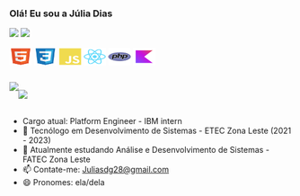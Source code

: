 ### Olá! Eu sou a Júlia Dias

<div style="justify-content: display; align-items:center;">
 <img  height="180em" src="https://github-readme-stats.vercel.app/api?username=Juliasdg&show_icons=true&theme=gotham&include_all_commits=true&count_private_true"/>

 <img height="180em" src="https://github-readme-stats.vercel.app/api/top-langs/?username=Juliasdg&layout=compact&langs_count=16&theme=gotham" />
</div>

<div style="display: inline_block"><br>
 <img align="center" alt="Júlia-HTML" height="30" width="40" src="https://raw.githubusercontent.com/devicons/devicon/master/icons/html5/html5-original.svg">

  <img align="center" alt="Júlia-CSS" height="30" width="40" src="https://raw.githubusercontent.com/devicons/devicon/master/icons/css3/css3-original.svg">

  <img align="center" alt="Júlia-Js" height="30" width="40" src="https://raw.githubusercontent.com/devicons/devicon/master/icons/javascript/javascript-plain.svg">
  
  <img align="center" alt="Júlia-React" height="30" width="40" src="https://raw.githubusercontent.com/devicons/devicon/master/icons/react/react-original.svg">

  <img align="center" alt="Júlia-React" height="30" width="40" src="https://raw.githubusercontent.com/devicons/devicon/master/icons/php/php-original.svg">

  <img align="center" alt="Júlia-React" height="30" width="40" src="https://raw.githubusercontent.com/devicons/devicon/master/icons/kotlin/kotlin-original.svg">
    
</div>

##

<div style="display: flex">
   <a href="https://www.linkedin.com/in/j%C3%BAlia-dias-gon%C3%A7alves-411854211/" target="_blank"><img    src="https://img.shields.io/badge/-LinkedIn-%230077B5?style=for-the-      badge&logo=linkedin&logoColor=white" target="_blank"></a> 

  <a href = "mailto:juliasdg28@gmail.com"><img src="https://img.shields.io/badge/-Gmail-%23333?style=for-the-badge&logo=gmail&logoColor=white" target="_blank"></a>
</div>



- Cargo atual: Platform Engineer - IBM intern 
- 🔭 Tecnólogo em Desenvolvimento de Sistemas - ETEC Zona Leste (2021 - 2023)
- 🌱 Atualmente estudando Análise e Desenvolvimento de Sistemas - FATEC Zona Leste
- 📫 Contate-me: Juliasdg28@gmail.com
- 😄 Pronomes: ela/dela

